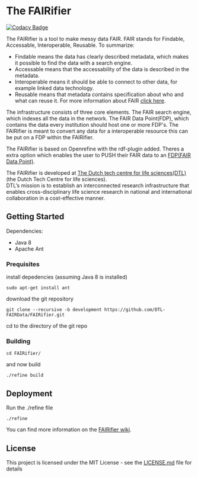 # The FAIRifier

[![Codacy Badge](https://api.codacy.com/project/badge/Grade/d122f3edbb6e4ebfa8c74c4b219ce3a2)](https://www.codacy.com/app/Shamanou/FAIRifier?utm_source=github.com&amp;utm_medium=referral&amp;utm_content=Shamanou/FAIRifier&amp;utm_campaign=Badge_Grade)

The FAIRifier is a tool to make messy data FAIR.
FAIR stands for Findable, Accessable, Interoperable, Reusable.
To summarize:
* Findable means the data has clearly described metadata, which makes it possible to find the data with a search engine.
* Accessable means that the accessability of the data is described in the metadata.
* Interoperable means it should be able to connect to other data, for example linked data technology.
* Reusable means that metadata contains specification about who and what can reuse it. 
For more information about FAIR [click here](https://www.dtls.nl/fair-data/).

The infrastructure consists of three core elements. The FAIR search engine, which indexes all the data in the network. 
The FAIR Data Point(FDP), which contains the data every institution should host one or more FDP's. The FAIRifier is meant to convert any data
for a interoperable resource this can be put on a FDP within the FAIRifier.

The FAIRifier is based on Openrefine with the rdf-plugin added. Theres a extra option which enables the user
to PUSH their FAIR data to an [FDP(FAIR Data Point)](https://github.com/DTL-FAIRData/FAIRDataPoint).  

The FAIRifier is developed at [The Dutch tech centre for life sciences(DTL)](https://www.dtls.nl/)(the Dutch Tech Centre for life sciences).  
DTL’s mission is to establish an interconnected research infrastructure that enables cross-disciplinary life science research in national 
and international collaboration in a cost-effective manner.

## Getting Started

Dependencies:
  - Java 8
  - Apache Ant

### Prequisites
install depedencies (assuming Java 8 is installed)

```
sudo apt-get install ant
```

download the git repository
```
git clone --recursive -b development https://github.com/DTL-FAIRData/FAIRifier.git
```
cd to the directory of the git repo

### Building
```
cd FAIRifier/
```
and now build
```
./refine build
```

## Deployment

Run the ./refine file
```
./refine
```

You can find more information on the [FAIRifier wiki](https://github.com/DTL-FAIRData/FAIRifier/wiki).

## License
This project is licensed under the MIT License - see the [LICENSE.md](LICENSE.md) file for details 
